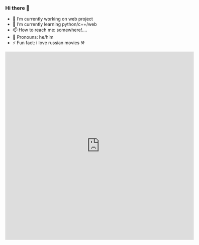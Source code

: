 ### Hi there 👋

- 🔭 I’m currently working on web project
- 🌱 I’m currently learning python/c++/web
- 📫 How to reach me: somewhere!.... 
- 🧒 Pronouns: he/him
- ⚡ Fun fact: i love russian movies ⚒

<iframe width="600" height="600" src="https://ionicabizau.github.io/github-profile-languages/api.html?ewanuel" frameborder="0"></iframe>
